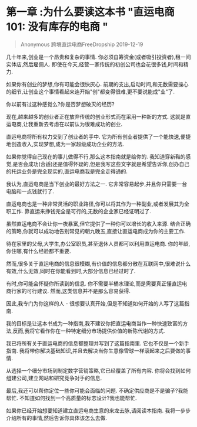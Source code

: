 # 第一章 :为什么要读这本书 "直运电商 101: 没有库存的电商 "
> Anonymous 跨境直运电商FreeDropship 2019-12-19

几十年来,创业是一个昂贵和复杂的事情. 你必须自筹资金(或者吸引投资者),租一间实体店,然后雇佣人. 即使在今天,经营一家传统的初创公司也会花很多钱,时间和精力. 


如果你有创业的梦想,你有可能会很快灰心. 前期的支出,启动时间,和无数需要操心的细节,让创业这个事情看起来连开始"创"都变得很难,更不要说能成"业"了. 


你以前有过这种感觉么?你是否梦想破灭的经历?


现在,越来越多的创业者正在放弃传统的创业形式而在采用一种新的方式. 这就是直运电商,让我重新去考虑在以前认为很难成功的创业. 


直运电商将所有权力交到了创业者的手中. 它为所有创业者提供了一个能快速,便捷地创造收入,实现梦想,成为一家超级成功企业的方法. 


如果你觉得自己现在的事儿做得不行,那么这本指南就是给你的. 我知道穿新鞋的感觉,是否会成功(合适)还是值得怀疑的,但是我写这些文字就是希望告诉你,创办自己的托运业务是完全现实的,直运电商我是完全走得通的. 


我认为,直运电商是当下创业的最好方法之一. 它非常容易起步,并且你只需要一台电脑和一点钱就行了. 


直运电商也是一种非常灵活的职业路径,你可以将其作为一种副业,或者发展其为全职工作. 靠直运来挣钱完全是可行的,无数的企业家已经证明过了. 


虽然直运电商不会让你一夜暴富,但它提供了一种你可以增长的收入来源. 结合正确的策略,你就可以成功地告别常见的朝九晚五,直接让直运电商成为你的主要工作. 


待在家里的父母,大学生,办公室职员,甚至退休人员都可以利用直运电商. 你的年龄,你住哪,有什么经验都不重要. 


然而,很多关于直运电商的信息很模糊,有价值的信息都分散在互联网中,很难说什么有效,什么无效,同时在你能看到时,大部分信息已经过时了. 

有时,你可能会怀疑你所读到的信息. 你不需要半桶水理论,而是需要真正懂直运电商行家的可行建议. 然而,这类信息并不是那么容易获得. 


因此,我专门为你这样的人 - 很想要认真开始,但是不知道如何开始的人写了这篇指南. 


我的目标是让这本书成为一种指南,我不建议你把直运电商当作一种快速致富的方法,反而,我将它看作你在一种特定细分市场提供价值的新陈代谢的方式. 


我已将所有关于直运电商的信息都整理并写到了这篇指南里. 它也不仅是一个新手指南. 我将带你解决基础知识,并且去解决当你生意像雪球一样滚起来之后要做的事情. 


从选择一个细分市场到制定数字营销策略,它已经覆盖了所有内容. 你将会找到如何组建公司,建立网站和研究竞争对手的信息. 


最后,我还可以帮你定位一些你可能会面临的问题. 不确定供应商是不是骗子?我能帮忙. 不知道如何找到一个高质量的标志设计?我也能帮忙. 


如果你已经开始想要知道建立直运电商生意的来龙去脉,请阅读本指南. 我将一步步介绍所有的事情,然后告诉你具体该怎么去做. 
